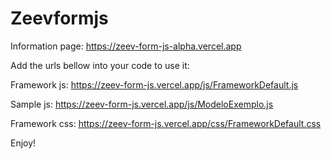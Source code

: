 # Zeevformjs

Information page: https://zeev-form-js-alpha.vercel.app



Add the urls bellow into your code to use it: 

Framework js: https://zeev-form-js.vercel.app/js/FrameworkDefault.js

Sample js: https://zeev-form-js.vercel.app/js/ModeloExemplo.js

Framework css: https://zeev-form-js.vercel.app/css/FrameworkDefault.css



Enjoy!
